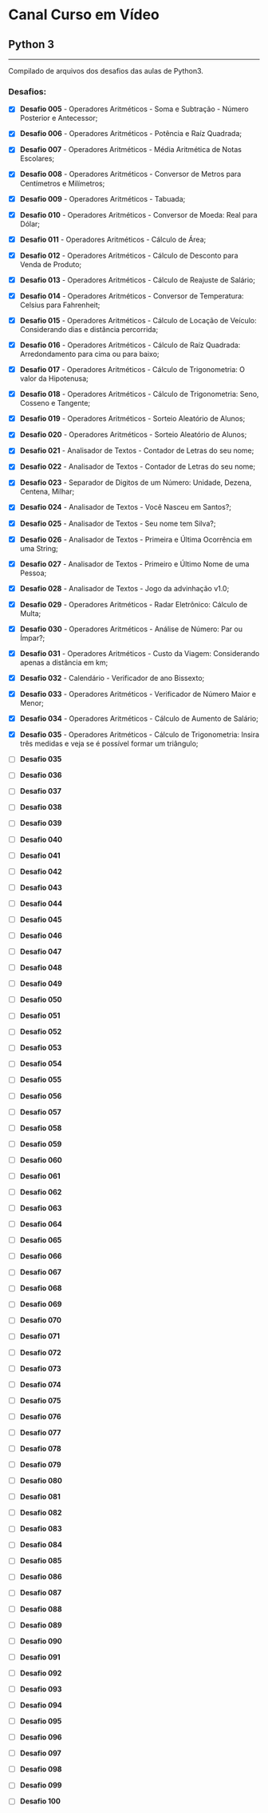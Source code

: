 # Canal Curso em Vídeo
## Python 3
--------------------------------------------------------
Compilado de arquivos dos desafios das aulas de Python3.
### Desafios:
- [x] **Desafio 005** - Operadores Aritméticos - Soma e Subtração - Número Posterior e Antecessor;
- [x] **Desafio 006** - Operadores Aritméticos - Potência e Raíz Quadrada;
- [x] **Desafio 007** - Operadores Aritméticos - Média Aritmética de Notas Escolares;
- [x] **Desafio 008** - Operadores Aritméticos - Conversor de Metros para Centímetros e Milímetros;
- [x] **Desafio 009** - Operadores Aritméticos - Tabuada;
- [x] **Desafio 010** - Operadores Aritméticos - Conversor de Moeda: Real para Dólar;
- [x] **Desafio 011** - Operadores Aritméticos - Cálculo de Área;
- [x] **Desafio 012** - Operadores Aritméticos - Cálculo de Desconto para Venda de Produto;
- [x] **Desafio 013** - Operadores Aritméticos - Cálculo de Reajuste de Salário;
- [x] **Desafio 014** - Operadores Aritméticos - Conversor de Temperatura: Celsius para Fahrenheit;
- [x] **Desafio 015** - Operadores Aritméticos - Cálculo de Locação de Veículo: Considerando dias e distância percorrida;
- [x] **Desafio 016** - Operadores Aritméticos - Cálculo de Raíz Quadrada: Arredondamento para cima ou para baixo;
- [x] **Desafio 017** - Operadores Aritméticos - Cálculo de Trigonometria: O valor da Hipotenusa;
- [x] **Desafio 018** - Operadores Aritméticos - Cálculo de Trigonometria: Seno, Cosseno e Tangente;
- [x] **Desafio 019** - Operadores Aritméticos - Sorteio Aleatório de Alunos;
- [x] **Desafio 020** - Operadores Aritméticos - Sorteio Aleatório de Alunos;
- [x] **Desafio 021** - Analisador de Textos - Contador de Letras do seu nome;
- [x] **Desafio 022** - Analisador de Textos - Contador de Letras do seu nome;
- [x] **Desafio 023** - Separador de Digitos de um Número: Unidade, Dezena, Centena, Milhar;
- [x] **Desafio 024** - Analisador de Textos - Você Nasceu em Santos?;
- [x] **Desafio 025** - Analisador de Textos - Seu nome tem Silva?;
- [x] **Desafio 026** - Analisador de Textos - Primeira e Última Ocorrência em uma String;
- [x] **Desafio 027** - Analisador de Textos - Primeiro e Último Nome de uma Pessoa;
- [x] **Desafio 028** - Analisador de Textos - Jogo da advinhação v1.0;
- [x] **Desafio 029** - Operadores Aritméticos - Radar Eletrônico: Cálculo de Multa;
- [x] **Desafio 030** - Operadores Aritméticos - Análise de Número: Par ou Ímpar?;
- [x] **Desafio 031** - Operadores Aritméticos - Custo da Viagem: Considerando apenas a distância em km;
- [x] **Desafio 032** - Calendário - Verificador de ano Bissexto;
- [x] **Desafio 033** - Operadores Aritméticos - Verificador de Número Maior e Menor;
- [x] **Desafio 034** - Operadores Aritméticos - Cálculo de Aumento de Salário;
- [x] **Desafio 035** - Operadores Aritméticos - Cálculo de Trigonometria: Insira três medidas e veja se é possível formar um triângulo;
- [ ] **Desafio 035**
- [ ] **Desafio 036**
- [ ] **Desafio 037**
- [ ] **Desafio 038**
- [ ] **Desafio 039**
- [ ] **Desafio 040**
- [ ] **Desafio 041**
- [ ] **Desafio 042**
- [ ] **Desafio 043**
- [ ] **Desafio 044**
- [ ] **Desafio 045**
- [ ] **Desafio 046**
- [ ] **Desafio 047**
- [ ] **Desafio 048**
- [ ] **Desafio 049**
- [ ] **Desafio 050**
- [ ] **Desafio 051**
- [ ] **Desafio 052**
- [ ] **Desafio 053**
- [ ] **Desafio 054**
- [ ] **Desafio 055**
- [ ] **Desafio 056**
- [ ] **Desafio 057**
- [ ] **Desafio 058**
- [ ] **Desafio 059**
- [ ] **Desafio 060**
- [ ] **Desafio 061**
- [ ] **Desafio 062**
- [ ] **Desafio 063**
- [ ] **Desafio 064**
- [ ] **Desafio 065**
- [ ] **Desafio 066**
- [ ] **Desafio 067**
- [ ] **Desafio 068**
- [ ] **Desafio 069**
- [ ] **Desafio 070**
- [ ] **Desafio 071**
- [ ] **Desafio 072**
- [ ] **Desafio 073**
- [ ] **Desafio 074**
- [ ] **Desafio 075**
- [ ] **Desafio 076**
- [ ] **Desafio 077**
- [ ] **Desafio 078**
- [ ] **Desafio 079**
- [ ] **Desafio 080**
- [ ] **Desafio 081**
- [ ] **Desafio 082**
- [ ] **Desafio 083**
- [ ] **Desafio 084**
- [ ] **Desafio 085**
- [ ] **Desafio 086**
- [ ] **Desafio 087**
- [ ] **Desafio 088**
- [ ] **Desafio 089**
- [ ] **Desafio 090**
- [ ] **Desafio 091**
- [ ] **Desafio 092**
- [ ] **Desafio 093**
- [ ] **Desafio 094**
- [ ] **Desafio 095**
- [ ] **Desafio 096**
- [ ] **Desafio 097**
- [ ] **Desafio 098**
- [ ] **Desafio 099**
- [ ] **Desafio 100**

